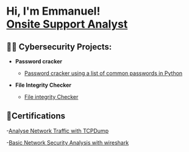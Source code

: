 <h1>Hi, I'm Emmanuel! <br/><a href="https://github.com/EmmanuelOladapo1"></a> <a href="https://www.linkedin.com/in/emmanuel-oladapo365/">Onsite Support Analyst</a>

<h2>👨‍💻 Cybersecurity Projects:</h2>

- <b>Password cracker  </b>
  - [Password cracker using a list of common passwords in Python](https://github.com/EmmanuelOladapo1/PasswordCracker.git)
 
- <b>File Integrity Checker </b>
  - [File integrity Checker  ](https://github.com/EmmanuelOladapo1/File-Integrity-Checker.git)

<h2>🔭Certifications</h2>

-[Analyse Network Traffic with TCPDump](https://www.coursera.org/account/accomplishments/verify/XF2EUK74NLJU?utm_source=mobile&utm_medium=certificate&utm_content=cert_image&utm_campaign=sharing_cta&utm_product=project)

-[Basic Network Security Analysis with wireshark](https://www.coursera.org/account/accomplishments/verify/Q5F2YGULYCHP?utm_source=ios&utm_medium=certificate&utm_content=cert_image&utm_campaign=sharing_cta&utm_product=course)



